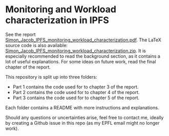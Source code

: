 # Monitoring and Workload characterization in IPFS
See the report [Simon_Jacob_IPFS_monitoring_workload_characterization.pdf](Simon_Jacob_IPFS_monitoring_workload_characterization.pdf).
The LaTeX source code is also available: [Simon_Jacob_IPFS_monitoring_workload_characterization.zip](Simon_Jacob_IPFS_monitoring_workload_characterization.zip).
It is especially recommended to read the background section, as it contains a lot of useful explanations.
For some ideas on future work, read the final chapter of the report.

This repository is split up into three folders:

- Part 1 contains the code used for to chapter 3 of the report.
- Part 2 contains the code used for to chapter 4 of the report.
- Part 3 contains the code used for to chapter 5 of the report.

Each folder contains a README with more instructions and explanations.

Should any questions or uncertainties arise, feel free to contact me, ideally by creating a Github issue in this repo (as my EPFL email might no longer work).
